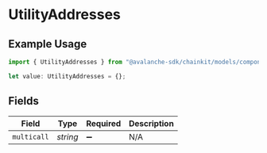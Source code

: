 # UtilityAddresses

## Example Usage

```typescript
import { UtilityAddresses } from "@avalanche-sdk/chainkit/models/components";

let value: UtilityAddresses = {};
```

## Fields

| Field              | Type               | Required           | Description        |
| ------------------ | ------------------ | ------------------ | ------------------ |
| `multicall`        | *string*           | :heavy_minus_sign: | N/A                |